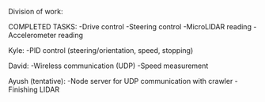 Division of work:

COMPLETED TASKS:
-Drive control
-Steering control
-MicroLIDAR reading
-Accelerometer reading

Kyle:
-PID control (steering/orientation, speed, stopping)

David:
-Wireless communication (UDP)
-Speed measurement

Ayush (tentative):
-Node server for UDP communication with crawler
-Finishing LIDAR
